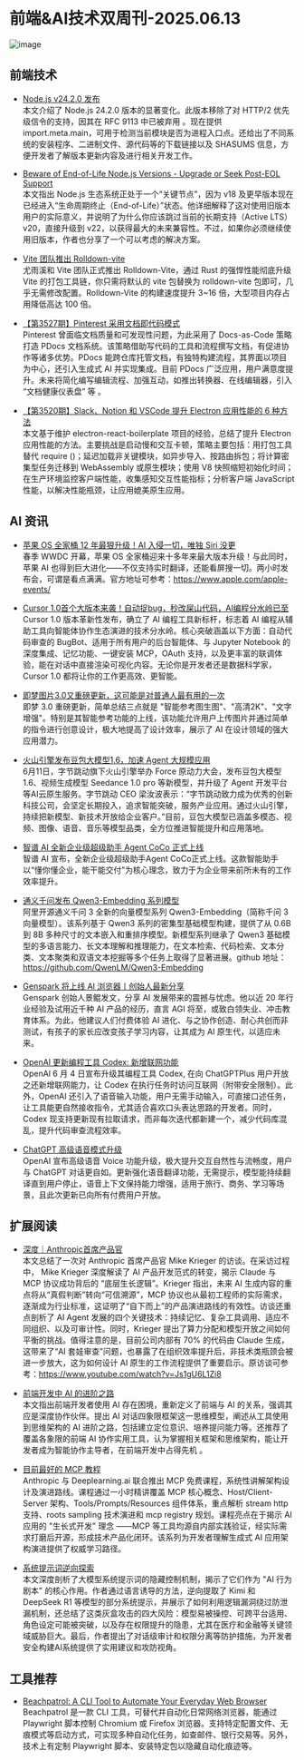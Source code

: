 # 前端&AI技术双周刊-2025.06.13
![image](https://gips1.baidu.com/it/u=1230423337,2523566156&fm=3028&app=3028&f=JPEG&fmt=auto&q=87&size=f2090_896)

## 前端技术
- [Node.js v24.2.0 发布](https://nodejs.org/en/blog/release/v24.2.0)
<br>本文介绍了 Node.js 24.2.0 版本的显著变化。此版本移除了对 HTTP/2 优先级信令的支持，因其在 RFC 9113 中已被弃用 。现在提供 import.meta.main，可用于检测当前模块是否为进程入口点。还给出了不同系统的安装程序、二进制文件、源代码等的下载链接以及 SHASUMS 信息，方便开发者了解版本更新内容及进行相关开发工作。

- [Beware of End-of-Life Node.js Versions - Upgrade or Seek Post-EOL Support](https://nodejs.org/en/blog/announcements/node-18-eol-support)
<br>本文指出 Node.js 生态系统正处于一个“关键节点”，因为 v18 及更早版本现在已经进入“生命周期终止（End-of-Life）”状态。他详细解释了这对使用旧版本用户的实际意义，并说明了为什么你应该跳过当前的长期支持（Active LTS）v20，直接升级到 v22，以获得最大的未来兼容性。不过，如果你必须继续使用旧版本，作者也分享了一个可以考虑的解决方案。

- [Vite 团队推出 Rolldown-vite](https://vite.dev/guide/rolldown)
<br>尤雨溪和 Vite 团队正式推出 Rolldown-Vite，通过 Rust 的强悍性能彻底升级 Vite 的打包工具链，你只需将默认的 vite 包替换为 rolldown-vite 包即可，几乎无需修改配置。Rolldown-Vite 的构建速度提升 3~16 倍，大型项目内存占用降低高达 100 倍。

- [【第3527期】Pinterest 采用文档即代码模式](https://mp.weixin.qq.com/s/sqfaTd2JO_M2utSHDLCyiQ?t=mention&mt=doc&dt=sdk)
<br>Pinterest 曾面临文档质量和可发现性问题，为此采用了 Docs-as-Code 策略打造 PDocs 文档系统。该策略借助写代码的工具和流程撰写文档，有促进协作等诸多优势。PDocs 能跨仓库托管文档，有独特构建流程，其界面以项目为中心，还引入生成式 AI 并实现集成。目前 PDocs 广泛应用，用户满意度提升。未来将简化编写编辑流程、加强互动，如推出转换器、在线编辑器，引入 “文档健康仪表盘” 等 。

- [【第3520期】Slack、Notion 和 VSCode 提升 Electron 应用性能的 6 种方法](https://mp.weixin.qq.com/s/oel3fJpiFzik8alYbJkv3A?t=mention&mt=doc&dt=sdk)
<br>本文基于维护 electron-react-boilerplate 项目的经验，总结了提升 Electron 应用性能的方法。主要挑战是启动慢和交互卡顿，策略主要包括：用打包工具替代 require ()；延迟加载非关键模块，如异步导入、按路由拆包；将计算密集型任务迁移到 WebAssembly 或原生模块；使用 V8 快照缩短初始化时间；在生产环境监控客户端性能，收集感知交互性能指标；分析客户端 JavaScript 性能，以解决性能瓶颈，让应用媲美原生应用。

## AI 资讯
- [苹果 OS 全家桶 12 年最狠升级！AI 入侵一切，唯独 Siri 没更](https://juejin.cn/post/7513863217271242761)
<br>春季 WWDC 开幕，苹果 OS 全家桶迎来十多年来最大版本升级！与此同时，苹果 AI 也得到巨大进化——不仅支持实时翻译，还能看屏搜一切。两小时发布会，可谓是看点满满。官方地址可参考：https://www.apple.com/apple-events/

- [Cursor 1.0首个大版本来袭！自动捉bug，秒改屎山代码，AI编程分水岭已至](https://mp.weixin.qq.com/s/4zurzWK9f5xx48GJSDvjDA?t=mention&mt=doc&dt=sdk)
<br>Cursor 1.0 版本革新性发布，确立了 AI 编程工具新标杆，标志着 AI 编程从辅助工具向智能体协作生态演进的技术分水岭。核心突破涵盖以下方面：自动代码审查的 BugBot、适用于所有用户的后台智能体、与 Jupyter Notebook 的深度集成、记忆功能、一键安装 MCP，OAuth 支持，以及更丰富的联调体验，能在对话中直接渲染可视化内容。无论你是开发者还是数据科学家，Cursor 1.0 都将让你的工作更高效、更智能。

- [即梦图片3.0又重磅更新，这可能是对普通人最有用的一次](https://mp.weixin.qq.com/s/o_G7ZUKsf7CoYnJeMZLriQ?t=mention&mt=doc&dt=sdk)
<br>即梦 3.0 重磅更新，简单总结三点就是 "智能参考图生图"、"高清2K"、"文字增强"。特别是其智能参考功能的上线，该功能允许用户上传图片并通过简单的指令进行创意设计，极大地提高了设计效率，展示了 AI 在设计领域的强大应用潜力。

- [火山引擎发布豆包大模型1.6，加速 Agent 大规模应用](https://baijiahao.baidu.com/s?id=1834606894969995363&wfr=spider&for=pc)
<br>6月11日，字节跳动旗下火山引擎举办 Force 原动力大会，发布豆包大模型1.6、视频生成模型 Seedance 1.0 pro 等新模型，并升级了 Agent 开发平台等AI云原生服务。字节跳动 CEO 梁汝波表示：“字节跳动致力成为优秀的创新科技公司，会坚定长期投入，追求智能突破，服务产业应用。通过火山引擎，持续把新模型、新技术开放给企业客户。”目前，豆包大模型已涵盖多模态、视频、图像、语音、音乐等模型品类，全方位推进智能提升和应用落地。

- [智谱 AI 全新企业级超级助手 Agent CoCo 正式上线](https://mp.weixin.qq.com/s/3COowx-TJcJ2y13RvsXX2g)
<br>智谱 AI 宣布，全新企业级超级助手Agent CoCo正式上线。这款智能助手以“懂你懂企业，能干能交付”为核心理念，致力于为企业带来前所未有的工作效率提升。

- [通义千问发布 Qwen3-Embedding 系列模型](https://www.oschina.net/news/353877/qwen3-embedding)
<br>阿里开源通义千问 3 全新的向量模型系列 Qwen3-Embedding（简称千问 3 向量模型）。该系列基于 Qwen3 系列的密集型基础模型构建，提供了从 0.6B 到 8B 多种尺寸的文本嵌入和重排序模型。新模型系列继承了 Qwen3 基础模型的多语言能力、长文本理解和推理能力，在文本检索、代码检索、文本分类、文本聚类和双语文本挖掘等多个任务上取得了显著进展。github 地址：https://github.com/QwenLM/Qwen3-Embedding

- [Genspark 将上线 AI 浏览器丨创始人最新分享](https://mp.weixin.qq.com/s/yeEYFOs-0Y09Vs7BozOmFw?t=mention&mt=doc&dt=sdk)
<br>Genspark 创始人景鲲发文，分享 AI 发展带来的震撼与忧虑。他以近 20 年行业经验及试用近千种 AI 产品的经历，直言 AGI 将至，或致白领失业、冲击教育体系。为此，他建议人们付费体验 AI 进化、与之协作创造、耐心共创而非测试，有孩子的家长应改变孩子学习内容，让其成为 AI 原生代，以适应未来。 

- [OpenAl 更新编程工具 Codex: 新增联网功能](https://baijiahao.baidu.com/s?id=1833949433226481055&wfr=spider&for=pc)
<br>OpenAl 6 月 4 日宣布升级其编程工具 Codex, 在向 ChatGPTPlus 用户开放之还新增联网能力，让 Codex 在执行任务时访问互联网（附带安全限制）。此外，OpenAI 还引入了语音输入功能，用户无需手动输入，可直接口述任务，让工具能更自然接收指令，尤其适合喜欢口头表达思路的开发者。同时，Codex 现支持更新现有拉取请求，而非每次迭代都新建一个，减少代码库混乱，提升代码审查流程效率。

- [ChatGPT 高级语音模式升级](https://help.openai.com/en/articles/9617425-advanced-voice-mode-faq)
<br>OpenAI 宣布高级语音 Voice 功能升级，极大提升交互自然性与流畅度，用户与 ChatGPT 对话更自如。更新强化语音翻译功能，无需提示，模型能持续翻译直到用户停止，语音上下文保持能力增强，适用于旅行、商务、学习等场景，且此次更新已向所有付费用户开放。

## 扩展阅读
- [深度｜Anthropic首席产品官](https://mp.weixin.qq.com/s/d7cgpW1IqMOwk0kGFeXsjQ?t=mention&mt=doc&dt=sdk)
<br>本文总结了一次对 Anthropic 首席产品官 Mike Krieger 的访谈。在采访过程中， Mike Krieger 深度解读了 AI 产品开发范式的转变，揭示 Claude 与 MCP 协议成功背后的 “底层生长逻辑”。Krieger 指出，未来 AI 生成内容的重点将从“真假判断”转向“可信溯源”，MCP 协议也从最初工程师的实际需求，逐渐成为行业标准，这证明了“自下而上”的产品演进路线的有效性。访谈还重点剖析了 AI Agent 发展的四个关键技术：持续记忆、复杂工具调用、适应不同组织、以及可审计性。同时，Krieger 提出了算力分配和模型开放之间如何平衡的挑战。值得注意的是，目前公司内部有 70% 的代码由 Claude 生成，这带来了“AI 套娃审查”问题，也暴露了在组织效率提升后，非技术类瓶颈会被进一步放大，这为如何设计 AI 原生的工作流程提供了重要启示。原访谈可参考：https://www.youtube.com/watch?v=Js1gU6L1Zi8

- [前端开发中 AI 的进阶之路](https://mp.weixin.qq.com/s/YfIDI9rIPq1KSnsozKeQ4g?t=mention&mt=doc&dt=sdk)
<br>本文指出前端开发者使用 AI 存在困境，重新定义了前端与 AI 的关系，强调其应是深度协作伙伴。提出 AI 对话四象限框架这一思维模型，阐述从工具使用到思维架构的 AI 进阶之路，包括建立定位意识、培养提问能力等。还推荐了覆盖各象限的前端 AI 协作实用工具，认为掌握相关框架和思维架构，能让开发者成为智能协作主导者，在前端开发中占得先机 。

- [目前最好的 MCP 教程](https://www.deeplearning.ai/short-courses/mcp-build-rich-context-ai-apps-with-anthropic/)
<br>Anthropic 与 Deeplearning.ai 联合推出 MCP 免费课程，系统性讲解架构设计及演进路线。课程通过一小时精讲覆盖 MCP 核心概念、Host/Client-Server 架构、Tools/Prompts/Resources 组件体系，重点解析 stream http 支持、roots sampling 技术演进和 mcp registry 规划。课程亮点在于揭示 AI 应用的 "生长式开发" 理念 ——MCP 等工具均源自内部实践验证，经实际需求打磨后开源，形成技术产品化闭环。该系列为开发者理解生成式 AI 应用架构演进提供了权威学习路径。

- [系统提示词逆向探索](https://mp.weixin.qq.com/s/TVLWD6uG9DzDq_uC7Im6mQ?t=mention&mt=doc&dt=sdk)
<br>本文深度剖析了大模型系统提示词的隐藏控制机制，揭示了它们作为 "AI 行为剧本" 的核心作用。作者通过语言诱导的方法，逆向提取了 Kimi 和 DeepSeek R1 等模型的部分系统提示，并展示了如何利用逻辑漏洞绕过防泄漏机制，还总结了这类灰盒攻击的四大风险：模型易被操控、可跨平台适用、角色设定可能被突破，以及存在权限提升的隐患，尤其在医疗和金融等关键领域威胁巨大。最后，作者提出了对话级审计和权限分离等防护措施，为开发者安全构建AI系统提供了实用建议和攻防视角。

## 工具推荐
- [Beachpatrol: A CLI Tool to Automate Your Everyday Web Browser](https://github.com/sebastiancarlos/beachpatrol)
<br>Beachpatrol 是一款 CLI 工具，可替代并自动化日常网络浏览器，能通过 Playwright 脚本控制 Chromium 或 Firefox 浏览器。支持特定配置文件、无痕模式等启动方式，可实现多种自动化任务，如查邮件、银行交易等。另外，技术上有定制 Playwright 脚本、安装特定包以隐藏自动化痕迹等。

